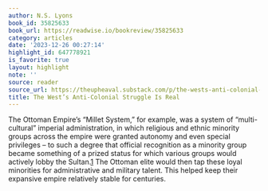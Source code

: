 ```yaml
---
author: N.S. Lyons
book_id: 35825633
book_url: https://readwise.io/bookreview/35825633
category: articles
date: '2023-12-26 00:27:14'
highlight_id: 647778921
is_favorite: true
layout: highlight
note: ''
source: reader
source_url: https://theupheaval.substack.com/p/the-wests-anti-colonial-struggle?utm_source=substack&utm_medium=email
title: The West’s Anti-Colonial Struggle Is Real
---
```


The Ottoman Empire’s “Millet System,” for example, was a system of “multi-cultural” imperial administration, in which religious and ethnic minority groups across the empire were granted autonomy and even special privileges – to such a degree that official recognition as a minority group became something of a prized status for which various groups would actively lobby the Sultan.[1](https://theupheaval.substack.com/p/the-wests-anti-colonial-struggle?publication_id=330796&r=1xrbhi&utm_campaign=email-post-title#_ftn1) The Ottoman elite would then tap these loyal minorities for administrative and military talent. This helped keep their expansive empire relatively stable for centuries.
